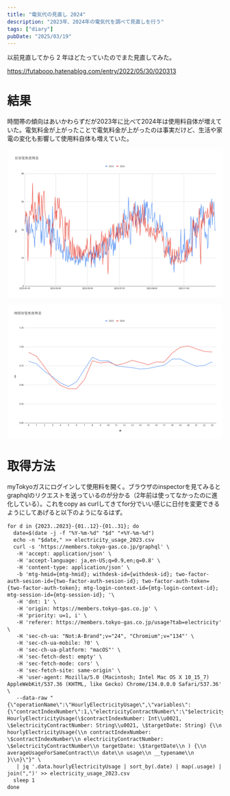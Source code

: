 ```yaml
---
title: "電気代の見直し 2024"
description: "2023年、2024年の電気代を調べて見直しを行う"
tags: ["diary"]
pubDate: "2025/03/19"
---
```


以前見直してから 2 年ほどたっていたのでまた見直してみた。

https://futabooo.hatenablog.com/entry/2022/05/30/020313


# 結果

時間帯の傾向はあいかわらずだが2023年に比べて2024年は使用料自体が増えていた。電気料金が上がったことで電気料金が上がったのは事実だけど、生活や家電の変化も影響して使用料自体も増えていた。

![日別電気使用料](../../../assets/2025/electricity-usage-2024/20250319224950.png)

![時間別電気使用量](../../../assets/2025/electricity-usage-2024/20250319225101.png)

# 取得方法

myTokyoガスにログインして使用料を開く。ブラウザのinspectorを見てみるとgraphqlのリクエストを送っているのが分かる（2年前は使ってなかったのに進化している）。これをcopy as curlしてきてfor分でいい感じに日付を変更できるようにしてあげると以下のようになるはず。

```shell
for d in {2023..2023}-{01..12}-{01..31}; do
  date=$(date -j -f "%Y-%m-%d" "$d" "+%Y-%m-%d")
  echo -n "$date," >> electricity_usage_2023.csv
  curl -s 'https://members.tokyo-gas.co.jp/graphql' \
   -H 'accept: application/json' \
   -H 'accept-language: ja,en-US;q=0.9,en;q=0.8' \
   -H 'content-type: application/json' \
   -b 'mtg-hmid={mtg-hmid}; withdesk-id={withdesk-id}; two-factor-auth-sesion-id={two-factor-auth-sesion-id}; two-factor-auth-token={two-factor-auth-token}; mtg-login-context-id={mtg-login-context-id}; mtg-session-id={mtg-session-id}; '\
   -H 'dnt: 1' \
   -H 'origin: https://members.tokyo-gas.co.jp' \
   -H 'priority: u=1, i' \
   -H 'referer: https://members.tokyo-gas.co.jp/usage?tab=electricity' \
   -H 'sec-ch-ua: "Not:A-Brand";v="24", "Chromium";v="134"' \
   -H 'sec-ch-ua-mobile: ?0' \
   -H 'sec-ch-ua-platform: "macOS"' \
   -H 'sec-fetch-dest: empty' \
   -H 'sec-fetch-mode: cors' \
   -H 'sec-fetch-site: same-origin' \
   -H 'user-agent: Mozilla/5.0 (Macintosh; Intel Mac OS X 10_15_7) AppleWebKit/537.36 (KHTML, like Gecko) Chrome/134.0.0.0 Safari/537.36' \
   --data-raw "{\"operationName\":\"HourlyElectricityUsage\",\"variables\":{\"contractIndexNumber\":1,\"electricityContractNumber\":\"$electricityContractNumber\",\"targetDate\":\"$date\"},\"query\":\"query HourlyElectricityUsage(\$contractIndexNumber: Int\\u0021, \$electricityContractNumber: String\\u0021, \$targetDate: String) {\\n hourlyElectricityUsage(\\n contractIndexNumber: \$contractIndexNumber\\n electricityContractNumber: \$electricityContractNumber\\n targetDate: \$targetDate\\n ) {\\n averageUsageForSameContract\\n date\\n usage\\n __typename\\n }\\n}\"}" \
   | jq '.data.hourlyElectricityUsage | sort_by(.date) | map(.usage) | join(",")' >> electricity_usage_2023.csv
  sleep 1
done
```

